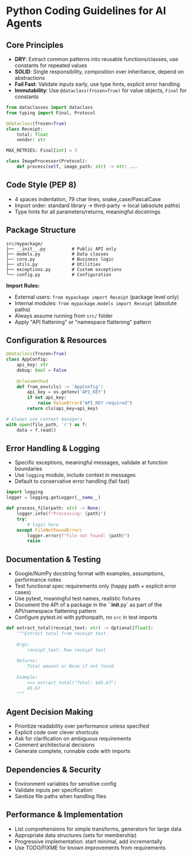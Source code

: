 # Python Coding Guidelines for AI Agents

## Core Principles
- **DRY**: Extract common patterns into reusable functions/classes, use constants for repeated values
- **SOLID**: Single responsibility, composition over inheritance, depend on abstractions
- **Fail Fast**: Validate inputs early, use type hints, explicit error handling
- **Immutability**: Use `@dataclass(frozen=True)` for value objects, `Final` for constants

```python
from dataclasses import dataclass
from typing import Final, Protocol

@dataclass(frozen=True)
class Receipt:
    total: float
    vendor: str

MAX_RETRIES: Final[int] = 3

class ImageProcessor(Protocol):
    def process(self, image_path: str) -> str: ...
```

## Code Style (PEP 8)
- 4 spaces indentation, 79 char lines, snake_case/PascalCase
- Import order: standard library → third-party → local (absolute paths)
- Type hints for all parameters/returns, meaningful docstrings

## Package Structure
```
src/mypackage/
├── __init__.py          # Public API only
├── models.py            # Data classes
├── core.py              # Business logic  
├── utils.py             # Utilities
├── exceptions.py        # Custom exceptions
└── config.py            # Configuration
```

**Import Rules:**
- External users: `from mypackage import Receipt` (package level only)
- Internal modules: `from mypackage.models import Receipt` (absolute paths)
- Always assume running from `src/` folder
- Apply "API flattening" or "namespace flattening" pattern

## Configuration & Resources
```python
@dataclass(frozen=True)
class AppConfig:
    api_key: str
    debug: bool = False
    
    @classmethod
    def from_env(cls) -> 'AppConfig':
        api_key = os.getenv('API_KEY')
        if not api_key:
            raise ValueError("API_KEY required")
        return cls(api_key=api_key)

# Always use context managers
with open(file_path, 'r') as f:
    data = f.read()
```

## Error Handling & Logging
- Specific exceptions, meaningful messages, validate at function boundaries
- Use `logging` module, include context in messages
- Default to conservative error handling (fail fast)

```python
import logging
logger = logging.getLogger(__name__)

def process_file(path: str) -> None:
    logger.info(f"Processing: {path}")
    try:
        # logic here
    except FileNotFoundError:
        logger.error(f"File not found: {path}")
        raise
```

## Documentation & Testing
- Google/NumPy docstring format with examples, assumptions, performance notes
- Test functional spec requirements only (happy path + explicit error cases)
- Use pytest, meaningful test names, realistic fixtures
- Document the API of a package in the ``__init__.py` as part of the API/namespace flattening pattern
- Configure pytest.ini with pythonpath, no `src` in test imports

```python
def extract_total(receipt_text: str) -> Optional[float]:
    """Extract total from receipt text.
    
    Args:
        receipt_text: Raw receipt text
        
    Returns:
        Total amount or None if not found
        
    Example:
        >>> extract_total("Total: $45.67")
        45.67
    """
```

## Agent Decision Making
- Prioritize readability over performance unless specified
- Explicit code over clever shortcuts
- Ask for clarification on ambiguous requirements
- Comment architectural decisions
- Generate complete, runnable code with imports

## Dependencies & Security
- Environment variables for sensitive config
- Validate inputs per specification
- Sanitize file paths when handling files

## Performance & Implementation
- List comprehensions for simple transforms, generators for large data
- Appropriate data structures (sets for membership)
- Progressive implementation: start minimal, add incrementally
- Use TODO/FIXME for known improvements from requirements
